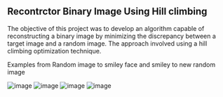 ## Recontrctor Binary Image Using Hill climbing 

The objective of this project was to develop an algorithm capable of reconstructing a binary image by minimizing the discrepancy between a target image and a random image. The approach involved using a hill climbing optimization technique.

Examples from Random image to smiley face and smiley to new random image

![image](https://github.com/user-attachments/assets/f8403c96-be39-4642-9c5f-5eb16fd64a3f)
![image](https://github.com/user-attachments/assets/0401ad28-6df2-40f7-9481-9376b582911f)
![image](https://github.com/user-attachments/assets/dc6d5552-64ee-4409-9390-70057f03c001)
![image](https://github.com/user-attachments/assets/8e9244e8-2475-41c9-bdac-dd638ab29ac2)
